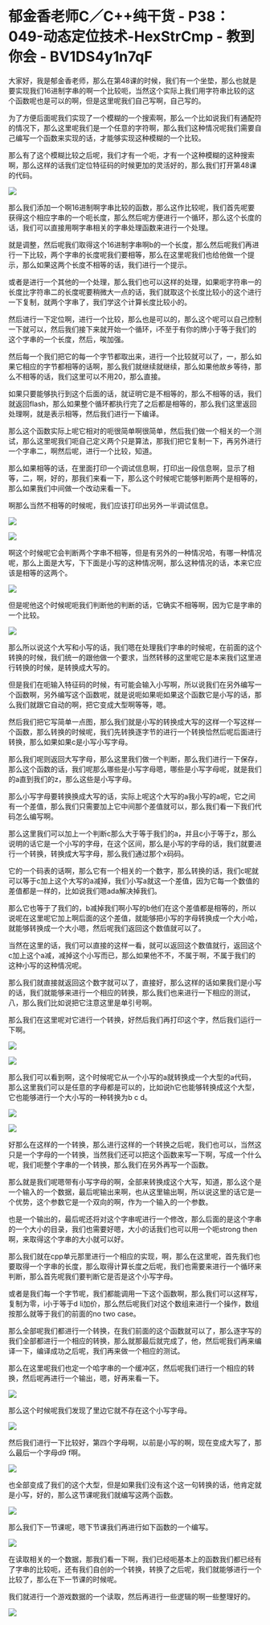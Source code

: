 # 郁金香老师C／C++纯干货 - P38：049-动态定位技术-HexStrCmp - 教到你会 - BV1DS4y1n7qF

大家好，我是郁金香老师，那么在第48课的时候，我们有一个坐垫，那么也就是要实现我们16进制字串的啊一个比较呃，当然这个实际上我们用字符串比较的这个函数呢也是可以的啊，但是这里呢我们自己写啊，自己写的。

为了方便后面呢我们实现了一个模糊的一个搜索啊，那么一个比如说我们有通配符的情况下，那么这里呢我们是一个任意的字符啊，那么我们这种情况呢我们需要自己编写一个函数来实现的话，才能够实现这种模糊的一个比较。

那么有了这个模糊比较之后呢，我们才有一个呃，才有一个这种模糊的这种搜索啊，那么这样的话我们定位特征码的时候更加的灵活好的，那么我们打开第48课的代码。



![](img/85eb3f174fb170a121aa9f80e3419883_1.png)

那么我们添加一个啊16进制啊字串比较的函数，那么这作比较呢，我们首先呢要获得这个相应字串的一个呃长度，那么然后呢方便进行一个循环，那么这个长度的话，我们可以直接用啊字串相关的字串处理函数来进行一个处理。

就是调整，然后呢我们取得这个16进制字串啊b的一个长度，那么然后呢我们再进行一下比较，两个字串的长度呢我们要相等，那么在这里呢我们也给他做一个提示，那么如果这两个长度不相等的话，我们进行一个提示。

或者是进行一个其他的一个处理，那么我们也可以这样的处理，如果呃字符串一的长度比字符串二的长度呢要稍微大一点的话，我们就取这个长度比较小的这个进行一下复制，就两个字串了，我们学这个计算长度比较小的。

然后进行一下定位啊，进行一个比较，那么也是可以的，那么这个呢可以自己控制一下就可以，然后我们接下来就开始一个循环，i不至于有你的牌小于等于我们的这个字串的一个长度，然后，唉加强。

然后每一个我们把它的每一个字节都取出来，进行一个比较就可以了，一，那么如果它相应的字节都相等的话啊，那么我们就继续就继续，那么如果他故乡等待，那么不相等的话，我们这里可以不用20，那么直接。

如果只要能够执行到这个后面的话，就证明它是不相等的，那么不相等的话，我们就返回flash，那么如果整个循环都执行完了之后都是相等的，那么我们这里返回处理啊，就是表示相等，然后我们进行一下编译。

那么这个函数实际上呢它相对的呃很简单啊很简单，然后我们做一个相关的一个测试，那么这里呢我们呃自己定义两个只是算法，那我们把它复制一下，再另外进行一个字串二，啊然后呢，进行一个比较，知道。

那么如果相等的话，在里面打印一个调试信息啊，打印出一段信息啊，显示了相等，二，啊，好的，那我们来看一下，那么这个时候呢它能够判断两个是相等的，那么如果我们中间做一个改动来看一下。

啊那么当然不相等的时候呢，我们应该打印出另外一半调试信息。

![](img/85eb3f174fb170a121aa9f80e3419883_3.png)

![](img/85eb3f174fb170a121aa9f80e3419883_4.png)

啊这个时候呢它会判断两个字串不相等，但是有另外的一种情况哈，有哪一种情况呢，那么上面是大写，下下面是小写的这种情况啊，那么这种情况的话，本来它应该是相等的这两个。



![](img/85eb3f174fb170a121aa9f80e3419883_6.png)

但是呢他这个时候呢呃我们判断他的判断的话，它确实不相等啊，因为它是字串的一个比较。

![](img/85eb3f174fb170a121aa9f80e3419883_8.png)

那么所以说这个大写和小写的话，我们嗯在处理我们字串的时候呢，在前面的这个转换的时候，我们统一的跟他做一个要求，当然转移的这里呢它是本来我们这里进行转换的时候，是转换成大写的。

但是我们在呃输入特征码的时候，有可能会输入小写啊，所以说我们在另外编写一个函数啊，另外编写这个函数呢，就是说呃如果呃如果这个函数它是小写的话，那么我们就跟它自动的啊，把它变成大型啊等等，嗯。

然后我们把它写简单一点图，那么我们就是小写的转换成大写的这样一个写这样一个函数，那么转换的时候呢，我们先转换逐字节的进行一个转换恰然后呢后面进行转换，那么如果如果c是小写小写字母。

那么我们呢则返回大写字母，那么这里我们做一个判断，那么我们进行一下保存，那么这个函数的话，我们呢那么哪些是小写字母嗯，哪些是小写字母呢，就是我们的a直到我们的z，那么这些是小写字母。

那么小写字母要转换换成大写的话，实际上呢这个大写的a我小写的a呢，它之间有一个差值，那么我们只需要加上它中间那个差值就可以，那么我们看一下我们代码怎么编写啊。

那么这里我们可以加上一个判断c那么大于等于我们的a，并且c小于等于z，那么说明的话它是一个小写的字母，在这个区间，那么是小写的字母的话，我们就要进行一个转换，转换成大写字母，那么我们通过那个x码码。

它的一个码表的话啊，那么它有一个相关的一个数字，那么转换的话，我们c呢就可以等于c加上这个大写的a减掉，我们小写a就这一个差值，因为它每一个数值的差值都是一样的，比如说我们嗯ada解决掉我们。

那么它也等于了我们的，b减掉我们啊小写的b他们在这个差值都是相等的，所以说呢在这里呢它加上啊后面的这个差值，就能够把小写的字母转换成一个大小哈，就能够转换成一个大小嗯，然后呢我们返回这个数值就可以了。

当然在这里的话，我们可以直接的这样一看，就可以返回这个数值就行，返回这个c加上这个a减，减掉这个小写而已，那么如果他不不，不属于啊，不属于我们的这种小写的这种情况呢。

那么我们就直接就返回这个数字就可以了，直接好，那么这样的话如果我们是小写的话，我们就能够来进行一个相应的转换，那么我们也来进行一下相应的测试，八，那么我们比如说把它注意这里是单引号啊。

那么我们在这里呢对它进行一个转换，好然后我们再打印这个字，然后我们运行一下啊。

![](img/85eb3f174fb170a121aa9f80e3419883_10.png)

![](img/85eb3f174fb170a121aa9f80e3419883_11.png)

那么我们可以看到啊，这个时候呢它从一个小写的a就转换成一个大型的a代码，那么这里我们可以是任意的字母都是可以的，比如说h它也能够转换成这个大型，它也能够进行一个大小写的一种转换为b c d。



![](img/85eb3f174fb170a121aa9f80e3419883_13.png)

![](img/85eb3f174fb170a121aa9f80e3419883_14.png)

好那么在这样的一个转换，那么进行这样的一个转换之后呢，我们也可以，当然这只是一个字母的一个转换，当然我们还可以把这个函数来写一下啊，写成一个什么呢，我们呃整个字串的一个转换，那么我们在另外再写一个函数。

那么就是我们呢嗯带有小写字母的啊，全部来转换成这个大写，知道，那么这个是一个输入的一个数据，最后呢输出来啊，也从这里输出啊，所以说这里的话它是一个优势，这个参数它是一个双向的啊，作为一个输入的一个参数。

也是一个输出的，最后呢还将对这个字串呢进行一个修改，那么后面的是这个字串的一个大小的目录，我们也需要好嗯，大小的话我们也可以用一个呃strong then啊，来取得这个字串的大小就可以好。

那么我们就在cpp单元那里进行一个相应的实现，啊，那么在这里呢，首先我们也要取得一个字串的长度，那么取得计算长度之后呢，我们也需要来进行一个循环来判断，那么首先呢我们要判断它是否是这个小写字母。

或者是我们每一个字节呢，我们都能调用一下这个函数啊，那么我们可以这样写，复制为零，i小于等于d li加价，那么然后呢我们对这个数组来进行一个操作，数组按那么就等于我们的前面的no two case。

那么全部呢我们都进行一个转换，在我们前面的这个函数就可以了，那么逐字写的我们全部都进行一个相应的转换，那么就那最后就完成了，他，然后呢我们再来编译一下，编译成功之后呢，我们再来做一个相应的测试。

那么在这里呢我们也定一个哈字串的一个缓冲区，然后呢我们进行一个相应的转换，然后呢再进行一个输出，嗯，好再来看一下。



![](img/85eb3f174fb170a121aa9f80e3419883_16.png)

那么这个时候呢我们发现了里边它就不存在这个小写字母。

![](img/85eb3f174fb170a121aa9f80e3419883_18.png)

然后我们进行一下比较好，第四个字母啊，以前是小写的啊，现在变成大写了，那么最后一个字母d9 f啊。

![](img/85eb3f174fb170a121aa9f80e3419883_20.png)

也全部变成了我们的这个大型，但是如果我们没有这个这一句转换的话，他肯定就是小写，好的，那么这节课呢我们就编写这两个函数。



![](img/85eb3f174fb170a121aa9f80e3419883_22.png)

那么我们下一节课呢，嗯下节课我们再进行如下函数的一个编写。

![](img/85eb3f174fb170a121aa9f80e3419883_24.png)

在读取相关的一个数据，那我们看一下啊，我们已经呃基本上的函数我们都已经有了字串的比较呃，还有我们自创的一个转换，转换了之后呢，我们就能够进行一个比较了，那么在下一节课的时候呢。

我们就进行一个游戏数据的一个读取，然后再进行一些逻辑的啊一些整理好的。

![](img/85eb3f174fb170a121aa9f80e3419883_26.png)